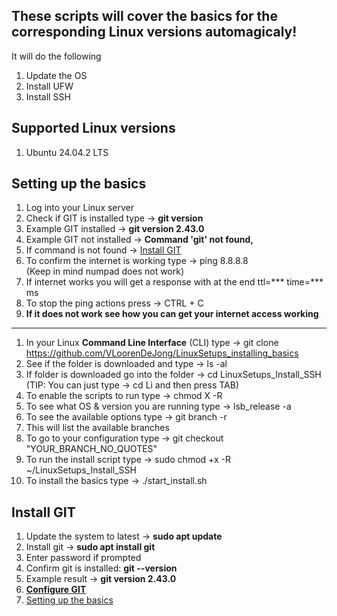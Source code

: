 ## These scripts will cover the basics for the corresponding Linux versions automagicaly!
It will do the following
1. Update the OS
2. Install UFW
3. Install SSH

## Supported Linux versions
1. Ubuntu 24.04.2 LTS


## Setting up the basics

1. Log into your Linux server
1. Check if GIT is installed type → **git version**
1. Example GIT installed → **git version 2.43.0**
1. Example GIT not installed → **Command 'git' not found,**
1. If command is not found → [Install GIT](#install_git)
1. To confirm the internet is working type → ping 8.8.8.8 <br />
(Keep in mind numpad does not work)
1. If internet works you will get a response with at the end ttl=*** time=*** ms
1. To stop the ping actions press → CTRL + C
1. **If it does not work see how you can get your internet access working**  
---
1. In your Linux **Command Line Interface** (CLI) type → git clone https://github.com/VLoorenDeJong/LinuxSetups_installing_basics
1. See if the folder is downloaded and type → ls -al
1. If folder is downloaded go into the folder → cd LinuxSetups_Install_SSH  
    (TIP: You can just type → cd Li and then press TAB)
1. To enable the scripts to run type → chmod X -R 
1. To see what OS & version you are running type → lsb_release -a
1. To see the available options type → git branch -r
1. This will list the available branches
1. To go to your configuration type → git checkout "YOUR_BRANCH_NO_QUOTES"
1. To run the install script type → sudo chmod +x -R ~/LinuxSetups_Install_SSH
1. To install the basics type → ./start_install.sh


## <span id="install_git">Install GIT</span>  
1. Update the system to latest → **sudo apt update**
1. Install git → **sudo apt install git**
1. Enter password if prompted
1. Confirm git is installed: **git --version**
1. Example result → **git version 2.43.0**
1. [**Configure GIT**](#configure_git)
1. [Setting up the basics](#setting_up_the_basics)
